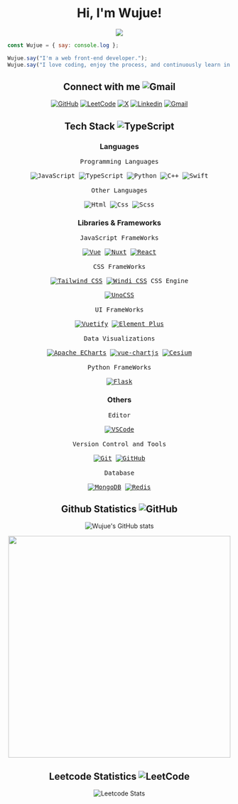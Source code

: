 <div align="center">

<h1>
  Hi, I'm Wujue!
</h1>
<img src="https://komarev.com/ghpvc/?username=wujue0115&color=8e759c&style=for-the-badge">
<div align="left">

```javascript
const Wujue = { say: console.log };

Wujue.say("I'm a web front-end developer.");
Wujue.say("I love coding, enjoy the process, and continuously learn in my life!");
```

</div>

<!-- ==================== -->

<h2>
  Connect with me
  <img alt="Gmail" src="https://img.shields.io/badge/_-%23ffffff00?style=flat-square&logo=gmail&logoColor=%238e759c">
</h2>
<a href="https://github.com/wujue0115"><img alt="GitHub" src="https://img.shields.io/badge/Wujue-%23181717?style=for-the-badge&logo=github&logoColor=%23fff"></a>
<a href="https://leetcode.com/Wujue0115/"><img alt="LeetCode" src="https://img.shields.io/badge/Wujue-%23000?style=for-the-badge&logo=leetcode&logoColor=%23FFA116"></a>
<a href="https://twitter.com/wujue0115"><img alt="X" src="https://img.shields.io/badge/Wujue-%23000?style=for-the-badge&logo=x&logoColor=%23fff"></a>
<a href="https://www.linkedin.com/in/tzu-yu-cheng-51a611265/"><img alt="Linkedin" src="https://img.shields.io/badge/Tzu--Yu%20Cheng-%230A66C2?style=for-the-badge&logo=linkedin&logoColor=%23fff"></a>
<a href="mailto:wujue0115@gmail.com"><img alt="Gmail" src="https://img.shields.io/badge/wujue0115%40gmail.com-%23EA4335?style=for-the-badge&logo=gmail&logoColor=%23fff"></a>

<!-- ==================== -->

<h2>
  Tech Stack
  <img alt="TypeScript" src="https://img.shields.io/badge/_-%23ffffff00?style=flat-square&logo=typescript&logoColor=%238e759c">
</h2>
<h3>Languages</h3>
<kbd>
  <kbd>Programming Languages</kbd>
  <br>
  <br>
  <img alt="JavaScript" src="https://img.shields.io/badge/JavaScript-%23F7DF1E?style=for-the-badge&logo=javascript&logoColor=%23181825">
  <img alt="TypeScript" src="https://img.shields.io/badge/TypeScript-%233178C6?style=for-the-badge&logo=typescript&logoColor=%23fff">
  <img alt="Python" src="https://img.shields.io/badge/Python-%233776AB?style=for-the-badge&logo=python&logoColor=%23fff">
  <img alt="C++" src="https://img.shields.io/badge/C%2B%2B-%2300599C?style=for-the-badge&logo=c%2B%2B&logoColor=%23fff">
  <img alt="Swift" src="https://img.shields.io/badge/Swift-%23F05138?style=for-the-badge&logo=swift&logoColor=%23fff">
</kbd>

<br>
<br>

<kbd>
  <kbd>Other Languages</kbd>
  <br>
  <br>
  <img alt="Html" src="https://img.shields.io/badge/Html5-%23E34F26?style=for-the-badge&logo=html5&logoColor=%23fff">
  <img alt="Css" src="https://img.shields.io/badge/CSS3-%231572B6?style=for-the-badge&logo=css3&logoColor=%23fff">
  <img alt="Scss" src="https://img.shields.io/badge/SCSS-%23CC6699?style=for-the-badge&logo=sass&logoColor=%23fff">
</kbd>

<h3>Libraries & Frameworks</h3>
<kbd>
  <kbd>JavaScript FrameWorks</kbd>
  <br>
  <br>
  <a href="https://vuejs.org/"><img alt="Vue" src="https://img.shields.io/badge/Vue-%234FC08D?style=for-the-badge&logo=vue.js&logoColor=%23fff"></a>
  <a href="https://nuxt.com/"><img alt="Nuxt" src="https://img.shields.io/badge/Nuxt-%2300DC82?style=for-the-badge&logo=nuxt.js&logoColor=%23fff"></a>
  <a href="https://react.dev/"><img alt="React" src="https://img.shields.io/badge/React-%2361DAFB?style=for-the-badge&logo=react&logoColor=%23000"></a>
</kbd>

<br>
<br>

<kbd>
  <kbd>CSS FrameWorks</kbd>
  <br>
  <br>
  <a href="https://tailwindcss.com/"><img alt="Tailwind CSS" src="https://img.shields.io/badge/Tailwind%20CSS-%2306B6D4?style=for-the-badge&logo=tailwindcss&logoColor=%23fff"></a>
  <a href="https://windicss.org/"><img alt="Windi CSS" src="https://img.shields.io/badge/Windi%20CSS-%2348B0F1?style=for-the-badge&logo=windicss&logoColor=%23fff"></a>
</kbd>

<kbd>
  <kbd>CSS Engine</kbd>
  <br>
  <br>
  <a href="https://unocss.dev/"><img alt="UnoCSS" src="https://img.shields.io/badge/UnoCSS-%23333?style=for-the-badge&logo=unocss">
</a>
</kbd>

<br>
<br>

<kbd>
  <kbd>UI FrameWorks</kbd>
  <br>
  <br>
  <a href="https://vuetifyjs.com/en/"><img alt="Vuetify" src="https://img.shields.io/badge/Vuetify-%231867C0?style=for-the-badge&logo=vuetify&logoColor=%23fff"></a>
  <a href="https://element-plus.org/en-US/"><img alt="Element Plus" src="https://img.shields.io/badge/Element%20Plus-%23409eff?style=for-the-badge&logoColor=%23fff"></a>
</kbd>

<br>
<br>

<kbd>
  <kbd>Data Visualizations</kbd>
  <br>
  <br>
  <a href="https://echarts.apache.org/en/index.html"><img alt="Apache ECharts" src="https://img.shields.io/badge/Apache_ECharts-%23AA344D?style=for-the-badge&logo=apacheecharts"></a>
  <a href="https://vue-chartjs.org/"><img alt="vue-chartjs" src="https://img.shields.io/badge/vue--chartjs-%23FF6384?style=for-the-badge&logo=chartdotjs&logoColor=%23fff"></a>
  <a href="https://cesium.com/"><img alt="Cesium" src="https://img.shields.io/badge/Cesium-%236CADDF?style=for-the-badge&logo=cesium&logoColor=%23fff"></a>
</kbd>

<br>
<br>

<kbd>
  <kbd>Python FrameWorks</kbd>
  <br>
  <br>
  <a href="https://flask.palletsprojects.com/en/3.0.x/"><img alt="Flask" src="https://img.shields.io/badge/flask-%23000000?style=for-the-badge&logo=flask&logoColor=%23fff"></a>
</kbd>

<!-- ==================== -->

<h3>Others</h3>
<kbd>
  <kbd>Editor</kbd>
  <br>
  <br>
  <a href="https://code.visualstudio.com/"><img alt="VSCode" src="https://img.shields.io/badge/VSCode-%23007ACC?style=for-the-badge&logo=visualstudiocode&logoColor=%23fff">
</a>
</kbd>

<br>
<br>

<kbd>
  <kbd>Version Control and Tools</kbd>
  <br>
  <br>
  <a href="https://git-scm.com/"><img alt="Git" src="https://img.shields.io/badge/git-%23F05032?style=for-the-badge&logo=git&logoColor=%23fff"></a>
  <a href="https://github.com/"><img alt="GitHub" src="https://img.shields.io/badge/github-%23181717?style=for-the-badge&logo=github&logoColor=%23fff"></a>
</kbd>

<br>
<br>

<kbd>
  <kbd>Database</kbd>
  <br>
  <br>
  <a href="https://www.mongodb.com/"><img alt="MongoDB" src="https://img.shields.io/badge/MONGODB-%2347A248?style=for-the-badge&logo=Mongodb&logoColor=%23fff"></a>
  <a href="https://redis.io/"><img alt="Redis" src="https://img.shields.io/badge/redis-%23DC382D?style=for-the-badge&logo=redis&logoColor=%23fff"></a>
</kbd>



<!-- ==================== -->

<h2>
  Github Statistics
  <img alt="GitHub" src="https://img.shields.io/badge/_-%23ffffff00?style=flat-square&logo=github&logoColor=%238e759c">
</h2>

![Wujue's GitHub stats](https://github-readme-stats.vercel.app/api?username=Wujue0115\&border_radius=4\&bg_color=65,2e3440,8e759c\&title_color=fff\&text_color=fff\&border_color=434c5d)

<img src="https://stats.dooboo.io/api/github-stats-advanced?login=Wujue0115" width="500">

<!-- <br>
<img src="https://camo.githubusercontent.com/77ba48ec2be0154a4db6001b94f3bab6e94a1de6a77ea616a640171564165ff6/68747470733a2f2f6769746875622d726561646d652d73746174732e76657263656c2e6170702f6170693f757365726e616d653d57756a75653031313526626f726465725f7261646975733d342662675f636f6c6f723d36352c3265333434302c386537353963267469746c655f636f6c6f723d66666626746578745f636f6c6f723d66666626626f726465725f636f6c6f723d343334633564" alt="Wujue's GitHub stats" data-canonical-src="https://github-readme-stats.vercel.app/api?username=Wujue0115&amp;border_radius=5&amp;bg_color=65,2e3440,8e759c&amp;title_color=fff&amp;text_color=fff&amp;border_color=434c5d" width=500> -->

<!--
![Wujue's GitHub stats](https://github-readme-stats.vercel.app/api?username=Wujue0115\&border_radius=4\&bg_color=65,2e3440,8e759c\&title_color=fff\&text_color=fff\&border_color=434c5d)

![Wujue's GitHub stats](https://github-readme-stats.vercel.app/api?username=Wujue0115&show_icons=true&theme=tokyonight)
-->

<!-- ==================== -->

<h2>
  Leetcode Statistics
  <img alt="LeetCode" src="https://img.shields.io/badge/_-%23ffffff00?style=flat-square&logo=leetcode&logoColor=%238e759c">
</h2>
  
![Leetcode Stats](https://leetcard.jacoblin.cool/Wujue0115?ext=contest&theme=nord&font=Allerta%20Stencil\&border=1\&border_radius=5\&width=500)

<!-- ==================== -->

</div>



<!--
**Wujue0115/Wujue0115** is a ✨ _special_ ✨ repository because its `README.md` (this file) appears on your GitHub profile.

Here are some ideas to get you started:

- 🔭 I’m currently working on ...
- 🌱 I’m currently learning ...
- 👯 I’m looking to collaborate on ...
- 🤔 I’m looking for help with ...
- 💬 Ask me about ...
- 📫 How to reach me: ...
- 😄 Pronouns: ...
- ⚡ Fun fact: ...
-->
